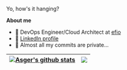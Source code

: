 Yo, how's it hanging?

**About me**

- 💼 DevOps Engineer/Cloud Architect at [efio](https://efio.dk/)
- 🥸 [LinkedIn profile](https://www.linkedin.com/feed/?trk=homepage-basic_signin-form_submit)
- 🥷 Almost all my commits are private... 

| <a href="https://github.com/asge1172/github-readme-stats"><img align="center" src="https://github-readme-stats.vercel.app/api?username=asge1172&show_icons=true&count_private=true&include_all_commits=true&theme=react&hide_border=true" alt="Asger's github stats" /></a> | <a href="https://github.com/asge1172/github-readme-stats"><img align="center" src="https://github-readme-stats.vercel.app/api/top-langs/?username=asge1172&layout=compact&count_private=true&theme=react&hide_border=true" /></a>|
| ------------- | ------------- |

